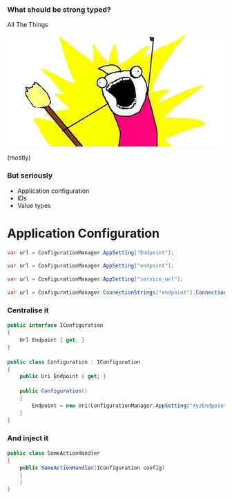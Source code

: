 ### What should be strong typed?

All The Things <!-- .element: class="pic-label quote fragment" data-fragment-index="1"-->

![Strong Type All The Things Image](img/all-the-things.png) <!-- .element: class="fragment" data-fragment-index="1"-->

(mostly)<!-- .element: class="fragment" data-fragment-index="2"-->



### But seriously
* Application configuration
* IDs
* Value types



# Application Configuration



```csharp
var url = ConfigurationManager.AppSetting["Endpoint"];
```

```csharp
var url = ConfigurationManager.AppSetting["endpoint"];
```
<!-- .element: class="fragment" -->

```csharp
var url = ConfigurationManager.AppSetting["service_url"];
```
<!-- .element: class="fragment" -->

```csharp
var url = ConfigurationManager.ConnectionStrings["endpoint"].ConnectionString;
```
<!-- .element: class="fragment" -->



### Centralise it
```csharp
public interface IConfiguration
{
    Url Endpoint { get; }
}

public class Configuration : IConfiguration
{
    public Uri Endpoint { get; }

    public Configuration()
    {
        Endpoint = new Uri(ConfigurationManager.AppSetting["XyzEndpoint"]);
    }
}
```



### And inject it
```csharp
public class SomeActionHandler
{
    public SomeActionHandler(IConfiguration config)
    {
    }
}
```
